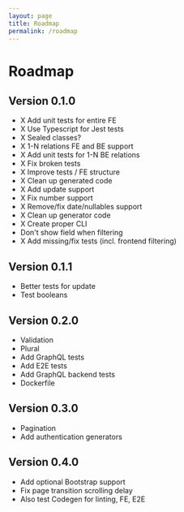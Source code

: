 ```yaml
---
layout: page
title: Roadmap
permalink: /roadmap
---
```

# Roadmap
## Version 0.1.0
- X Add unit tests for entire FE
- X Use Typescript for Jest tests
- X Sealed classes?
- X 1-N relations FE and BE support
- X Add unit tests for 1-N BE relations
- X Fix broken tests
- X Improve tests / FE structure
- X Clean up generated code
- X Add update support
- X Fix number support
- X Remove/fix date/nullables support
- X Clean up generator code
- X Create proper CLI
- Don't show field when filtering
- X Add missing/fix tests (incl. frontend filtering)

## Version 0.1.1
- Better tests for update
- Test booleans

## Version 0.2.0
- Validation
- Plural
- Add GraphQL tests
- Add E2E tests
- Add GraphQL backend tests
- Dockerfile

## Version 0.3.0
- Pagination
- Add authentication generators

## Version 0.4.0
- Add optional Bootstrap support
- Fix page transition scrolling delay
- Also test Codegen for linting, FE, E2E
